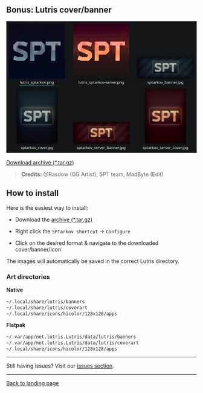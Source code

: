 
## Bonus: Lutris cover/banner

<img src="https://raw.githubusercontent.com/MadByteDE/SPT-Linux-Guide/refs/heads/main//media/coverart/coverart_overview.webp" >

[Download archive (*.tar.gz)](https://raw.githubusercontent.com/MadByteDE/SPT-Linux-Guide/refs/heads/main//media/coverart/coverart.tar.gz)

>**Credits:** @Rasdow (OG Artist), SPT team, MadByte (Edit)

## How to install

Here is the easiest way to install:

- Download the [archive (*.tar.gz)](https://raw.githubusercontent.com/MadByteDE/SPT-Linux-Guide/refs/heads/main//media/coverart/coverart.tar.gz)

- Right click the `SPTarkov shortcut` → `Configure`
- Click on the desired format & navigate to the downloaded cover/banner/icon

The images will automatically be saved in the correct Lutris directory. 

### Art directories

**Native**

    ~/.local/share/lutris/banners
    ~/.local/share/lutris/coverart
    ~/.local/share/icons/hicolor/128x128/apps

**Flatpak**

    ~/.var/app/net.lutris.Lutris/data/lutris/banners
    ~/.var/app/net.lutris.Lutris/data/lutris/coverart
    ~/.local/share/icons/hicolor/128x128/apps


***
Still having issues? Visit our [issues section](../../docs/issues.md).

***
[Back to landing page](../../README.md)